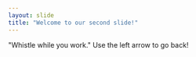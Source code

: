 ```yaml
---
layout: slide
title: "Welcome to our second slide!"
---
```

"Whistle while you work."
Use the left arrow to go back!
